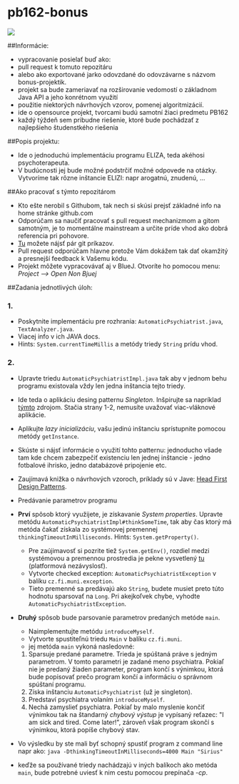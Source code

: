 pb162-bonus
===========
![](http://www.kent.ac.uk/careers/pics/psychologist.gif)

##Informácie:

* vypracovanie posielať buď ako:
 * pull request k tomuto repozitáru
 * alebo ako exportované jarko odovzdané do odovzávarne s názvom bonus-projektik.
* projekt sa bude zameriavať na rozširovanie vedomostí o základnom Java API a jeho konrétnom využití
* použitie niektorých návrhových vzorov, pomenej algoritmizácií.
* ide o opensource projekt, tvorcami budú samotní žiaci predmetu PB162
* každý týždeň sem pribudne riešenie, ktoré bude pochádzať z najlepšieho študenstkého riešenia

##Popis projektu:

* Ide o jednoduchú implementáciu programu ELIZA, teda akéhosi psychoterapeuta.
* V budúcnosti jej bude možné podstrčiť možné odpovede na otázky. Vytvoríme tak rôzne inštancie ELIZI: napr arogatnú, znudenú, ...

##Ako pracovať s týmto repozitárom
* Kto ešte nerobil s Githubom, tak nech si skúsi prejsť základné info na home stránke github.com
* Odporúčam sa naučiť pracovať s pull request mechanizmom a gitom samotným, je to momentálne mainstream a určite príde vhod ako dobrá referencia pri pohovore.
* [Tu]("https://confluence.atlassian.com/display/STASH/Basic+Git+commands") možete nájsť pár git príkazov.
* Pull request odporúčam hlavne pretože Vám dokážem tak dať okamžitý a presnejší feedback k Vašemu kódu.
* Projekt môžete vypracovávať aj v BlueJ. Otvoríte ho pomocou menu: *Project --> Open Non Bjuej*

##Zadania jednotlivých úloh:

### 1.

* Poskytnite implementáciu pre rozhrania: ``AutomaticPsychiatrist.java``, ``TextAnalyzer.java``.
* Viacej info v ich JAVA docs.
* Hints: ``System.currentTimeMillis`` a metódy triedy ``String`` prídu vhod.

### 2.

* Upravte triedu ``AutomaticPsychiatristImpl.java`` tak aby v jednom behu programu existovala vždy len jedna inštancia tejto triedy.
 * Ide teda o aplikáciu desing patternu *Singleton*. Inšpirujte sa napríklad [týmto](http://www.javaworld.com/javaworld/jw-04-2003/jw-0425-designpatterns.html?page=1) zdrojom. Stačia strany 1-2, nemusíte uvažovať viac-vláknové aplikácie.
 * Aplikujte *lazy inicializáciu*, vašu jedinú inštanciu sprístupnite pomocou metódy ``getInstance``.
 * Skúste si nájsť informácie o využití tohto patternu: jednoducho všade tam kde chcem zabezpečiť existenciu len jednej inštancie - jedno fotbalové ihrisko, jedno databázové pripojenie etc.
 * Zaujímavá knižka o návrhových vzoroch, príklady sú v Jave: [Head First Design Patterns](http://www.amazon.com/First-Design-Patterns-Elisabeth-Freeman/dp/0596007124).

* Predávanie parametrov programu
 * **Prví** spôsob ktorý využijete, je získavanie *System properties*. Upravte metódu ``AutomaticPsychiatristImpl#thinkSomeTime``, tak aby čas ktorý má metóda čakať získala zo systémovej premennej ``thinkingTimeoutInMilliseconds``. Hints: ``System.getProperty()``. 
   * Pre zaújimavosť si pozrite tiež ``System.getEnv()``, rozdiel medzi systémovou a premennou prostredia je pekne vysvetlený [tu]("http://stackoverflow.com/a/13112065") (platformová nezávyslosť).
   * Vytvorte checked exception: ``AutomaticPsychiatristException`` v balíku ``cz.fi.muni.exception``.
   * Tieto premenné sa predávajú ako ``String``, budete musiet preto túto hodnotu sparsovať na ``Long``. Pri akejkoľvek chybe, vyhodte ``AutomaticPsychiatristException``.
 
* **Druhý** spôsob bude parsovanie parametrov predaných metóde ``main``.
   * Naimplementujte metódu ``introduceMyself``.
   * Vytvorte spustiteľnú triedu ``Main`` v balíku ``cz.fi.muni``.
   * jej metóda ``main`` vykoná nasledovné: 
   1. Sparsuje predané parametre. Trieda je spúštaná práve s jedným parametrom. V tomto parametri je zadané meno psychiatra. Pokiaľ nie je predaný žiaden parameter, program končí s výnimkou, ktorá bude popisovať prečo program končí a informáciu o správnom spúštaní programu.
   2. Získa inštanciu ``AutomaticPsychiatrist`` (už je singleton).
   3. Predstaví psychiatra volaním ``introduceMyself``.
   4. Nechá zamyslieť psychiatra. Pokiaľ by malo myslenie končiť výnimkou tak na štandarný *chybový výstup* je vypísaný reťazec: "I am sick and tired. Come later!", zároveň však program skončí s výnimkou, ktorá popíše chybový stav.
* Vo výsledku by ste mali byť schopný spustiť program z command line napr ako: ``java -DthinkingTimeoutInMilliseconds=4000 Main "Sirius"``
* keďže sa používané triedy nachádzajú v iných balíkoch ako metóda ``main``, bude potrebné uviesť k nim cestu pomocou prepínača *-cp*.

